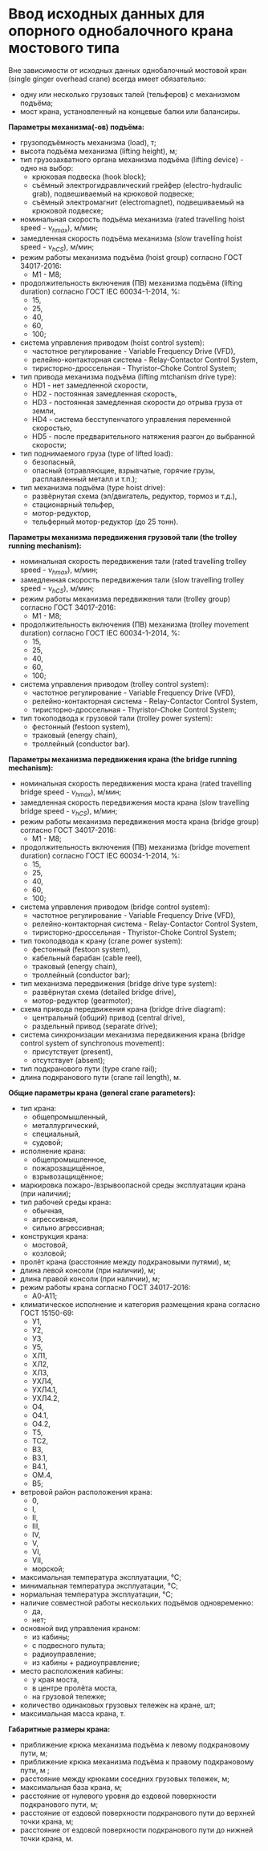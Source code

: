 ﻿
# Ввод исходных данных для опорного однобалочного крана мостового типа
  
Вне зависимости от исходных данных однобалочный мостовой кран (single ginger overhead crane) всегда имеет обязательно:

* одну или несколько грузовых талей (тельферов) с механизмом подъёма;
* мост крана, установленный на концевые балки или балансиры.

**Параметры механизма(-ов) подъёма:**

* грузоподъёмность механизма (load), т;
* высота подъёма механизма (lifting height), м;
* тип грузозахватного органа механизма подъёма (lifting device) - одно на выбор:  
  * крюковая подвеска (hook block);
  * съёмный электрогидравлический грейфер (electro-hydraulic grab), подвешиваемый на крюковой подвеске;
  * съёмный электромагнит (electromagnet), подвешиваемый на крюковой подвеске;
* номинальная скорость подъёма механизма (rated travelling hoist speed - $\nu_{hmax}$), м/мин;
* замедленная скорость подъёма механизма (slow travelling hoist speed - $\nu_{hCS}$), м/мин;
* режим работы механизма подъёма (hoist group) согласно ГОСТ 34017-2016:
  * M1 - M8;
* продолжительность включения (ПВ) механизма подъёма (lifting duration) согласно ГОСТ IEC 60034-1-2014, %:
  * 15,
  * 25,
  * 40,
  * 60,
  * 100;
* система управления приводом (hoist control system):
  * частотное регулирование - Variable Frequency Drive (VFD),
  * релейно-контакторная система - Relay-Contactor Control System,
  * тиристорно-дроссельная - Thyristor-Choke Control System;
* тип привода механизма подъёма (lifting mtchanism drive type):
  * HD1 - нет замедленной скорости,
  * HD2 - постоянная замедленная скорость,
  * HD3 - постоянная замедленная скорости до отрыва груза от земли,
  * HD4 - система бесступенчатого управления переменной скоростью,
  * HD5 - после предварительного натяжения разгон до выбранной скорости;
* тип поднимаемого груза (type of lifted load):
  * безопасный,
  * опасный (отравляющие, взрывчатые, горячие грузы, расплавленный металл и т.п.);
* тип механизма подъёма (type hoist drive):
  * развёрнутая схема (эл/двигатель, редуктор, тормоз и т.д.),
  * стационарный тельфер,
  * мотор-редуктор,
  * тельферный мотор-редуктор (до 25 тонн).

**Параметры механизма передвижения грузовой тали (the trolley running mechanism):**

* номинальная скорость передвижения тали (rated travelling trolley speed - $\nu_{hmax}$), м/мин;
* замедленная скорость передвижения тали (slow travelling trolley speed - $\nu_{hCS}$), м/мин;
* режим работы механизма передвижения тали (trolley group) согласно ГОСТ 34017-2016:
  * M1 - M8;
* продолжительность включения (ПВ) механизма (trolley movement duration) согласно ГОСТ IEC 60034-1-2014, %:
  * 15,
  * 25,
  * 40,
  * 60,
  * 100;
* система управления приводом (trolley control system):
  * частотное регулирование - Variable Frequency Drive (VFD),
  * релейно-контакторная система - Relay-Contactor Control System,
  * тиристорно-дроссельная - Thyristor-Choke Control System;
* тип токоподвода к грузовой тали (trolley power system):
  * фестонный (festoon system),
  * траковый (energy chain),
  * троллейный (conductor bar).

**Параметры механизма передвижения крана (the bridge running mechanism):**

* номинальная скорость передвижения моста крана (rated travelling bridge speed - $\nu_{hmax}$), м/мин;
* замедленная скорость передвижения моста крана (slow travelling bridge speed - $\nu_{hCS}$), м/мин;
* режим работы механизма передвижения моста крана (bridge group) согласно ГОСТ 34017-2016:
  * M1 - M8;
* продолжительность включения (ПВ) механизма (bridge movement duration) согласно ГОСТ IEC 60034-1-2014, %:
  * 15,
  * 25,
  * 40,
  * 60,
  * 100;
* система управления приводом (bridge control system):
  * частотное регулирование - Variable Frequency Drive (VFD),
  * релейно-контакторная система - Relay-Contactor Control System,
  * тиристорно-дроссельная - Thyristor-Choke Control System;
* тип токоподвода к крану (crane power system):
  * фестонный (festoon system),
  * кабельный барабан (cable reel),
  * траковый (energy chain),
  * троллейный (conductor bar);
* тип механизма передвижения (bridge drive type system):
  * развёрнутая схема (detailed bridge drive),
  * мотор-редуктор (gearmotor);
* схема привода передвижения крана (bridge drive diagram):
  * центральный (общий) привод (central drive),
  * раздельный привод (separate drive);
* система синхронизации механизма передвижения крана (bridge control system of synchronous movement):
  * присутствует (present),
  * отсутствует (absent);
* тип подкранового пути (type crane rail);
* длина подкранового пути (crane rail length), м.

**Общие параметры крана (general crane parameters):**

* тип крана:
  * общепромышленный,
  * металлургический,
  * специальный,
  * судовой;
* исполнение крана:
  * общепромышленное,
  * пожарозащищённое,
  * взрывозащищённое;
* маркировка пожаро-/взрывоопасной среды эксплуатации крана (при наличии);
* тип рабочей среды крана:
  * обычная,
  * агрессивная,
  * сильно агрессивная;
* конструкция крана:
  * мостовой,
  * козловой;
* пролёт крана (расстояние между подкрановыми путями), м;
* длина левой консоли (при наличии), м;
* длина правой консоли (при наличии), м;
* режим работы крана согласно ГОСТ 34017-2016:
  * A0-A11;
* климатическое исполнение и категория размещения крана согласно  ГОСТ 15150-69:
  * У1,
  * У2,
  * У3,
  * У5,
  * ХЛ1,
  * ХЛ2,
  * ХЛ3,
  * УХЛ4,
  * УХЛ4.1,
  * УХЛ4.2,
  * О4,
  * О4.1,
  * О4.2,
  * Т5,
  * ТС2,
  * В3,
  * В3.1,
  * В4.1,
  * ОМ.4,
  * В5;
* ветровой район расположения крана:
  * 0,
  * I,
  * II,
  * III,
  * IV,
  * V,
  * VI,
  * VII,
  * морской;
* максимальная температура эксплуатации, &deg;C;
* минимальная температура эксплуатации, &deg;C;
* нормальная температура эксплуатации, &deg;C;
* наличие совместной работы нескольких подъёмов одновременно:
  * да,
  * нет;
* основной вид управления краном:
  * из кабины;
  * с подвесного пульта;
  * радиоуправление;
  * из кабины + радиоуправление;
* место расположения кабины:
  * у края моста,
  * в центре пролёта моста,
  * на грузовой тележке;
* количество одинаковых грузовых тележек на кране, шт;
* максимальная масса крана, т.

**Габаритные размеры крана:**

* приближение крюка механизма подъёма к левому подкрановому пути, м;
* приближение крюка механизма подъёма к правому подкрановому пути, м ;
* расстояние между крюками соседних грузовых тележек, м;
* максимальная база крана, м;
* расстояние от нулевого уровня до ездовой поверхности подкранового пути, м;
* расстояние от ездовой поверхности подкранового пути до верхней точки крана, м;
* расстояние от ездовой поверхности подкранового пути до нижней точки крана, м.
